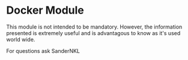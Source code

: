# Docker Module
This module is not intended to be mandatory. However, the information presented is extremely useful and is advantagous to know as it's used world wide.

For questions ask SanderNKL